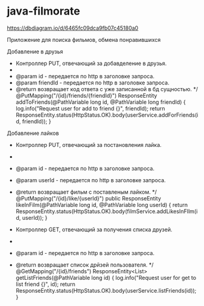 # java-filmorate

https://dbdiagram.io/d/6465fc09dca9fb07c45180a0

Приложение для поиска фильмов, обмена понравившихся

Добавление в друзья

* Контроллер PUT, отвечающий за добавделение в друзья.
*
* @param id - передается по http в заголовке запроса.
* @param friendId - передается по http в заголовке запроса.
* @return возвращает код ответа с уже записанной в бд сущностью.
  */
  @PutMapping("/{id}/friends/{friendId}")
  ResponseEntity<User> addToFriends(@PathVariable long id, @PathVariable long friendId) {
  log.info("Request user for add to friend {}", friendId);
  return ResponseEntity.status(HttpStatus.OK).body(userService.addForFriends(id, friendId));
  }

Добавление лайков

* Контроллер PUT, отвечающий за постановления лайка.
*
* @param id - передается по http в заголовке запроса.
* @param userId - передается по http в заголовке запроса.
* @return возвращает фильм с поставленым лайком.
  */
  @PutMapping("/{id}/like/{userId}")
  public ResponseEntity<Film> likeInFilm(@PathVariable long id, @PathVariable long userId) {
  return ResponseEntity.status(HttpStatus.OK).body(filmService.addLikesInFIlm(id, userId));
  }


* Контроллер GET, отвечающий за получения списка друзей.
* 
* @param id - передается по http в заголовке запроса.
* @return возвращает список дрйзей пользователя.
*/
@GetMapping("/{id}/friends")
ResponseEntity<List<User>> getListFriends(@PathVariable long id) {
log.info("Request user for get to list friend {}", id);
return ResponseEntity.status(HttpStatus.OK).body(userService.listFriends(id));
  }